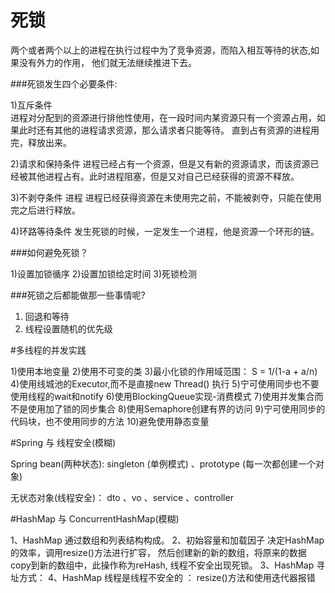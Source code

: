 # 死锁
  两个或者两个以上的进程在执行过程中为了竞争资源，而陷入相互等待的状态,如果没有外力的作用，
  他们就无法继续推进下去。
  
###死锁发生四个必要条件:

1)互斥条件  
进程对分配到的资源进行排他性使用，在一段时间内某资源只有一个资源占用，如果此时还有其他的进程请求资源，那么请求者只能等待。
直到占有资源的进程用完，释放出来。

2)请求和保持条件 
进程已经占有一个资源，但是又有新的资源请求，而该资源已经被其他进程占有。此时进程阻塞，但是又对自己已经获得的资源不释放。

3)不剥夺条件 进程
进程已经获得资源在未使用完之前，不能被剥夺，只能在使用完之后进行释放。

4)环路等待条件
发生死锁的时候，一定发生一个进程，他是资源一个环形的链。

###如何避免死锁？

1)设置加锁循序
2)设置加锁给定时间
3)死锁检测 

###死锁之后都能做那一些事情呢?

1) 回退和等待
2) 线程设置随机的优先级


#多线程的并发实践
    
1)使用本地变量
2)使用不可变的类
3)最小化锁的作用域范围： S = 1/(1-a + a/n)
4)使用线城池的Executor,而不是直接new Thread() 执行
5)宁可使用同步也不要使用线程的wait和notify
6)使用BlockingQueue实现-消费模式
7)使用并发集合而不是使用加了锁的同步集合
8)使用Semaphore创建有界的访问
9)宁可使用同步的代码块，也不使用同步的方法
10)避免使用静态变量

#Spring 与 线程安全(模糊)

Spring bean(两种状态): singleton (单例模式) 、prototype (每一次都创建一个对象)
 
无状态对象(线程安全)：
dto 、vo 、service 、controller 


#HashMap 与 ConcurrentHashMap(模糊)

1、HashMap 通过数组和列表结构构成。
2、初始容量和加载因子 决定HashMap 的效率，调用resize()方法进行扩容，
然后创建新的新的数组，将原来的数据copy到新的数组中，此操作称为reHash,
线程不安全出现死锁。
3、HashMap 寻址方式：
4、HashMap 线程是线程不安全的 ： resize()方法和使用迭代器报错






